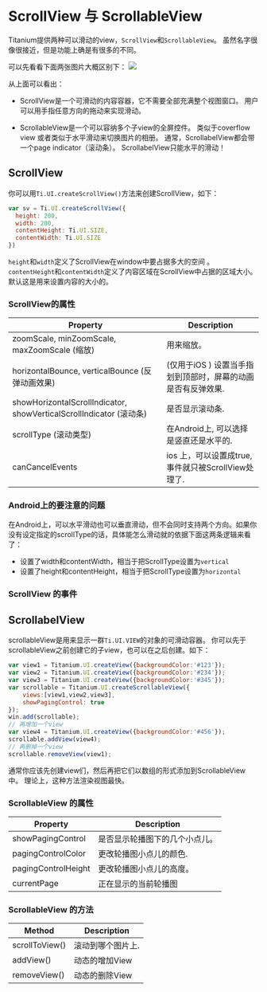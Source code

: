 # ScrollView 与 ScrollableView

Titanium提供两种可以滑动的view，`ScrollView`和`ScrollableView`。
虽然名字很像很接近，但是功能上确是有很多的不同。

可以先看看下面两张图片大概区别下：
![](http://image.tidev.in/image/168/Screen_shot_2011-12-08_at_11.42.09_AM.png)

从上面可以看出：

- ScrollView是一个可滑动的内容容器，它不需要全部充满整个视图窗口。
用户可以用手指任意方向的拖动来实现滑动。

- ScrollableView是一个可以容纳多个子view的全屏控件。
类似于coverflow view 或者类似于水平滑动来切换图片的相册。
通常，ScrollabelView都会带一个page indicator（滚动条）。
ScrollabelView只能水平的滑动！

## ScrollView

你可以用`Ti.UI.createScrollView()`方法来创建ScrollView，如下：

```javascript
var sv = Ti.UI.createScrollView({
  height: 200,
  width: 200,
  contentHeight: Ti.UI.SIZE,
  contentWidth: Ti.UI.SIZE
})
```
`height`和`width`定义了ScrollView在window中要占据多大的空间 。
`contentHeight`和`contentWidth`定义了内容区域在ScrollView中占据的区域大小。
默认这是用来设置内容的大小的。

### ScrollView的属性

Property | Description
--- | ---
zoomScale, minZoomScale, maxZoomScale (缩放) | 用来缩放。
horizontalBounce, verticalBounce (反弹动画效果) | (仅用于iOS ) 设置当手指划到顶部时，屏幕的动画是否有反弹效果.
showHorizontalScrollIndicator, showVerticalScrollIndicator (滚动条) | 是否显示滚动条.
scrollType (滚动类型) | 在Android上, 可以选择是竖直还是水平的.
canCancelEvents | ios 上，可以设置成true, 事件就只被ScrollView处理了.

### Android上的要注意的问题

在Android上，可以水平滑动也可以垂直滑动，但不会同时支持两个方向。如果你没有设定指定的scrollType的话，具体能怎么滑动就的依据下面这两条逻辑来看了：

- 设置了width和contentWidth，相当于把ScrollType设置为`vertical`
- 设置了height和contentHeight，相当于把ScrollType设置为`horizontal`

### ScrollView 的事件

## ScrollabelView

scrollableView是用来显示一群`Ti.UI.VIEW`的对象的可滑动容器。
你可以先于scrollableView之前创建它的子view，也可以在之后创建。如下：

```javascript
var view1 = Titanium.UI.createView({backgroundColor:'#123'});
var view2 = Titanium.UI.createView({backgroundColor:'#234'});
var view3 = Titanium.UI.createView({backgroundColor:'#345'});
var scrollable = Titanium.UI.createScrollableView({
	views:[view1,view2,view3],
  	showPagingControl: true
});
win.add(scrollable);
// 再增加一个view
var view4 = Titanium.UI.createView({backgroundColor:'#456'});
scrollable.addView(view4);
// 再删掉一个view
scrollable.removeView(view1);
```

通常你应该先创建view们，然后再把它们以数组的形式添加到ScrollableView中。
理论上，这种方法渲染视图最快。

### ScrollableView 的属性

Property | Description
--- | ---
showPagingControl | 是否显示轮播图下的几个小点儿。
pagingControlColor | 更改轮播图小点儿的颜色.
pagingControlHeight | 更改轮播图小点儿的高度。
currentPage | 正在显示的当前轮播图

### ScrollableView 的方法

Method | Description
--- | ---
scrollToView() | 滚动到哪个图片上.
addView() | 动态的增加View
removeView() | 动态的删除View

